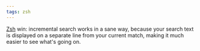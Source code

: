 ```yaml
---
tags: zsh
---
```


[Zsh](/wiki/Zsh) win: incremental search works in a sane way, because your search text is displayed on a separate line from your current match, making it much easier to see what's going on.
